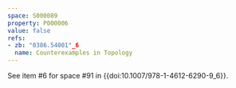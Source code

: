 ```yaml
---
space: S000089
property: P000006
value: false
refs:
- zb: "0386.54001"_6
  name: Counterexamples in Topology
---
```


See item #6 for space #91 in {{doi:10.1007/978-1-4612-6290-9_6}}.

